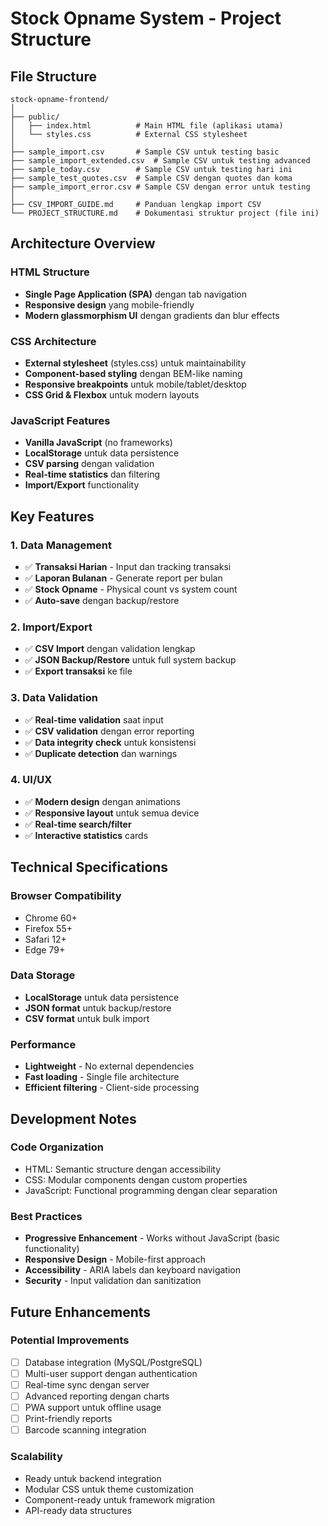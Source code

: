 # Stock Opname System - Project Structure

## File Structure

```
stock-opname-frontend/
│
├── public/
│   ├── index.html          # Main HTML file (aplikasi utama)
│   └── styles.css          # External CSS stylesheet
│
├── sample_import.csv       # Sample CSV untuk testing basic
├── sample_import_extended.csv  # Sample CSV untuk testing advanced
├── sample_today.csv        # Sample CSV untuk testing hari ini
├── sample_test_quotes.csv  # Sample CSV dengan quotes dan koma
├── sample_import_error.csv # Sample CSV dengan error untuk testing
│
├── CSV_IMPORT_GUIDE.md     # Panduan lengkap import CSV
└── PROJECT_STRUCTURE.md    # Dokumentasi struktur project (file ini)
```

## Architecture Overview

### HTML Structure
- **Single Page Application (SPA)** dengan tab navigation
- **Responsive design** yang mobile-friendly
- **Modern glassmorphism UI** dengan gradients dan blur effects

### CSS Architecture
- **External stylesheet** (styles.css) untuk maintainability
- **Component-based styling** dengan BEM-like naming
- **Responsive breakpoints** untuk mobile/tablet/desktop
- **CSS Grid & Flexbox** untuk modern layouts

### JavaScript Features
- **Vanilla JavaScript** (no frameworks)
- **LocalStorage** untuk data persistence
- **CSV parsing** dengan validation
- **Real-time statistics** dan filtering
- **Import/Export** functionality

## Key Features

### 1. Data Management
- ✅ **Transaksi Harian** - Input dan tracking transaksi
- ✅ **Laporan Bulanan** - Generate report per bulan
- ✅ **Stock Opname** - Physical count vs system count
- ✅ **Auto-save** dengan backup/restore

### 2. Import/Export
- ✅ **CSV Import** dengan validation lengkap
- ✅ **JSON Backup/Restore** untuk full system backup
- ✅ **Export transaksi** ke file

### 3. Data Validation
- ✅ **Real-time validation** saat input
- ✅ **CSV validation** dengan error reporting
- ✅ **Data integrity check** untuk konsistensi
- ✅ **Duplicate detection** dan warnings

### 4. UI/UX
- ✅ **Modern design** dengan animations
- ✅ **Responsive layout** untuk semua device
- ✅ **Real-time search/filter** 
- ✅ **Interactive statistics** cards

## Technical Specifications

### Browser Compatibility
- Chrome 60+
- Firefox 55+
- Safari 12+
- Edge 79+

### Data Storage
- **LocalStorage** untuk data persistence
- **JSON format** untuk backup/restore
- **CSV format** untuk bulk import

### Performance
- **Lightweight** - No external dependencies
- **Fast loading** - Single file architecture
- **Efficient filtering** - Client-side processing

## Development Notes

### Code Organization
- HTML: Semantic structure dengan accessibility
- CSS: Modular components dengan custom properties
- JavaScript: Functional programming dengan clear separation

### Best Practices
- **Progressive Enhancement** - Works without JavaScript (basic functionality)
- **Responsive Design** - Mobile-first approach
- **Accessibility** - ARIA labels dan keyboard navigation
- **Security** - Input validation dan sanitization

## Future Enhancements

### Potential Improvements
- [ ] Database integration (MySQL/PostgreSQL)
- [ ] Multi-user support dengan authentication
- [ ] Real-time sync dengan server
- [ ] Advanced reporting dengan charts
- [ ] PWA support untuk offline usage
- [ ] Print-friendly reports
- [ ] Barcode scanning integration

### Scalability
- Ready untuk backend integration
- Modular CSS untuk theme customization  
- Component-ready untuk framework migration
- API-ready data structures